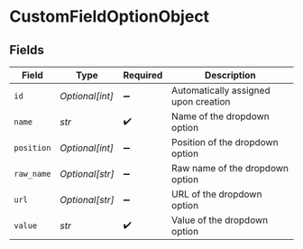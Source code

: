 # CustomFieldOptionObject


## Fields

| Field                                | Type                                 | Required                             | Description                          |
| ------------------------------------ | ------------------------------------ | ------------------------------------ | ------------------------------------ |
| `id`                                 | *Optional[int]*                      | :heavy_minus_sign:                   | Automatically assigned upon creation |
| `name`                               | *str*                                | :heavy_check_mark:                   | Name of the dropdown option          |
| `position`                           | *Optional[int]*                      | :heavy_minus_sign:                   | Position of the dropdown option      |
| `raw_name`                           | *Optional[str]*                      | :heavy_minus_sign:                   | Raw name of the dropdown option      |
| `url`                                | *Optional[str]*                      | :heavy_minus_sign:                   | URL of the dropdown option           |
| `value`                              | *str*                                | :heavy_check_mark:                   | Value of the dropdown option         |